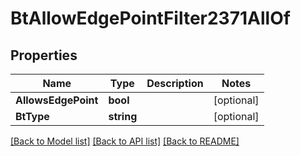 # BtAllowEdgePointFilter2371AllOf

## Properties

Name | Type | Description | Notes
------------ | ------------- | ------------- | -------------
**AllowsEdgePoint** | **bool** |  | [optional] 
**BtType** | **string** |  | [optional] 

[[Back to Model list]](../README.md#documentation-for-models) [[Back to API list]](../README.md#documentation-for-api-endpoints) [[Back to README]](../README.md)


